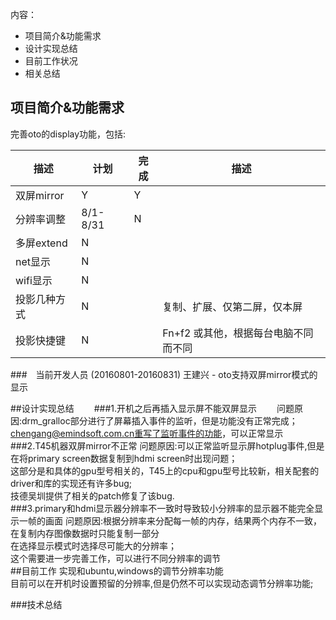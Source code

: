 内容：

- 项目简介&功能需求
- 设计实现总结
- 目前工作状况
- 相关总结

## 项目简介&功能需求
完善oto的display功能，包括:  

|描述|计划|完成|描述
|---|---|---|---|
|双屏mirror|Y|Y|
|分辨率调整|8/1-8/31|N|
|多屏extend|N||
|net显示|N||
|wifi显示|N||
|投影几种方式|N||复制、扩展、仅第二屏，仅本屏
|投影快捷键|N||Fn+f2 或其他，根据每台电脑不同而不同


###　当前开发人员 (20160801-20160831)
王建兴 - oto支持双屏mirror模式的显示

##设计实现总结　　
###1.开机之后再插入显示屏不能双屏显示　　
问题原因:drm_gralloc部分进行了屏幕插入事件的监听，但是功能没有正常完成；  
chengang@emindsoft.com.cn重写了监听事件的功能，可以正常显示  
###2.T45机器双屏mirror不正常
问题原因:可以正常监听显示屏hotplug事件,但是在将primary screen数据复制到hdmi screen时出现问题；  
这部分是和具体的gpu型号相关的，T45上的cpu和gpu型号比较新，相关配套的driver和库的实现还有许多bug;  
技德吴圳提供了相关的patch修复了该bug.  
###3.primary和hdmi显示器分辨率不一致时导致较小分辨率的显示器不能完全显示一帧的画面
问题原因:根据分辨率来分配每一帧的内存，结果两个内存不一致，在复制内存图像数据时只能复制一部分  
在选择显示模式时选择尽可能大的分辨率；  
这个需要进一步完善工作，可以进行不同分辨率的调节  
##目前工作
实现和ubuntu,windows的调节分辨率功能  
目前可以在开机时设置预留的分辨率,但是仍然不可以实现动态调节分辨率功能;

###技术总结

